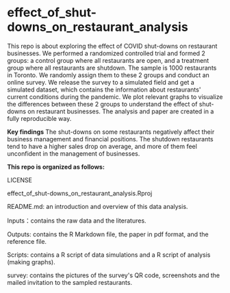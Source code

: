 # effect_of_shut-downs_on_restaurant_analysis

This repo is about exploring the effect of COVID shut-downs on restaurant businesses. We performed a randomized controlled trial and formed 2 groups: a control group where all restaurants are open, and a treatment group where all restaurants are shutdown. The sample is 1000 restaurants in Toronto. We randomly assign them to these 2 groups and conduct an online survey. We release the survey to a simulated field and get a simulated dataset, which contains the information about restaurants' current conditions during the pandemic. We plot relevant graphs to visualize the differences between these 2 groups to understand the effect of shut-downs on restaurant businesses. The analysis and paper are created in a fully reproducible way.

**Key findings** 
The shut-downs on some restaurants negatively affect their business management and financial positions. The shutdown restaurants tend to have a higher sales drop on average, and more of them feel unconfident in the management of businesses.

**This repo is organized as follows:**
 
LICENSE    

effect_of_shut-downs_on_restaurant_analysis.Rproj

README.md: an introduction and overview of this data analysis.

Inputs：contains the raw data and the literatures.

Outputs: contains the R Markdown file, the paper in pdf format, and the reference file.

Scripts: contains a R script of data simulations and a R script of analysis (making graphs).

survey: contains the pictures of the survey's QR code, screenshots and the mailed invitation to the sampled restaurants.
